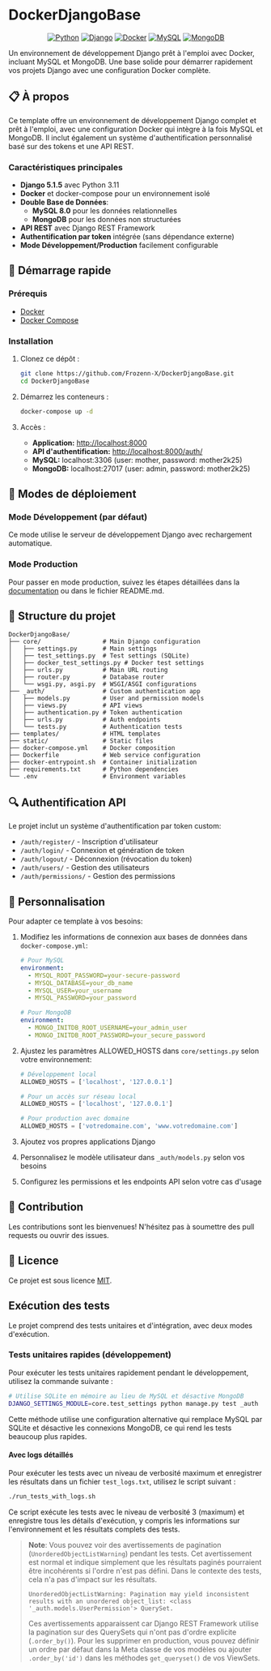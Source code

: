 # DockerDjangoBase

<div align="center">

[![Python](https://img.shields.io/badge/Python-3.11-blue.svg)](https://www.python.org/)
[![Django](https://img.shields.io/badge/Django-5.1.5-green.svg)](https://www.djangoproject.com/)
[![Docker](https://img.shields.io/badge/Docker-Enabled-blue.svg)](https://www.docker.com/)
[![MySQL](https://img.shields.io/badge/MySQL-8.0-blue.svg)](https://www.mysql.com/)
[![MongoDB](https://img.shields.io/badge/MongoDB-Latest-green.svg)](https://www.mongodb.com/)

</div>

Un environnement de développement Django prêt à l'emploi avec Docker, incluant MySQL et MongoDB. Une base solide pour démarrer rapidement vos projets Django avec une configuration Docker complète.

## 📋 À propos
Ce template offre un environnement de développement Django complet et prêt à l'emploi, avec une configuration Docker qui intègre à la fois MySQL et MongoDB. Il inclut également un système d'authentification personnalisé basé sur des tokens et une API REST.

### Caractéristiques principales
- **Django 5.1.5** avec Python 3.11
- **Docker** et docker-compose pour un environnement isolé
- **Double Base de Données**:
  - **MySQL 8.0** pour les données relationnelles 
  - **MongoDB** pour les données non structurées
- **API REST** avec Django REST Framework
- **Authentification par token** intégrée (sans dépendance externe)
- **Mode Développement/Production** facilement configurable

## 🚀 Démarrage rapide

### Prérequis
- [Docker](https://docs.docker.com/get-docker/)
- [Docker Compose](https://docs.docker.com/compose/install/)

### Installation
1. Clonez ce dépôt :
   ```bash
   git clone https://github.com/Frozenn-X/DockerDjangoBase.git
   cd DockerDjangoBase
   ```

2. Démarrez les conteneurs :
   ```bash
   docker-compose up -d
   ```

3. Accès :
   - **Application:** [http://localhost:8000](http://localhost:8000)
   - **API d'authentification:** [http://localhost:8000/auth/](http://localhost:8000/auth/)
   - **MySQL:** localhost:3306 (user: mother, password: mother2k25)
   - **MongoDB:** localhost:27017 (user: admin, password: mother2k25)

## 🔄 Modes de déploiement

### Mode Développement (par défaut)
Ce mode utilise le serveur de développement Django avec rechargement automatique.

### Mode Production
Pour passer en mode production, suivez les étapes détaillées dans la [documentation](http://localhost:8000) ou dans le fichier README.md.

## 📁 Structure du projet
```
DockerDjangoBase/
├── core/                 # Main Django configuration
│   ├── settings.py       # Main settings
│   ├── test_settings.py  # Test settings (SQLite)
│   ├── docker_test_settings.py # Docker test settings
│   ├── urls.py           # Main URL routing
│   ├── router.py         # Database router
│   └── wsgi.py, asgi.py  # WSGI/ASGI configurations
├── _auth/                # Custom authentication app
│   ├── models.py         # User and permission models
│   ├── views.py          # API views
│   ├── authentication.py # Token authentication
│   ├── urls.py           # Auth endpoints
│   └── tests.py          # Authentication tests
├── templates/            # HTML templates
├── static/               # Static files
├── docker-compose.yml    # Docker composition
├── Dockerfile            # Web service configuration
├── docker-entrypoint.sh  # Container initialization
├── requirements.txt      # Python dependencies
└── .env                  # Environment variables
```

## 🔍 Authentification API
Le projet inclut un système d'authentification par token custom:
- `/auth/register/` - Inscription d'utilisateur
- `/auth/login/` - Connexion et génération de token
- `/auth/logout/` - Déconnexion (révocation du token)
- `/auth/users/` - Gestion des utilisateurs
- `/auth/permissions/` - Gestion des permissions

## 📝 Personnalisation
Pour adapter ce template à vos besoins:

1. Modifiez les informations de connexion aux bases de données dans `docker-compose.yml`:
   ```yaml
   # Pour MySQL
   environment:
     - MYSQL_ROOT_PASSWORD=your-secure-password
     - MYSQL_DATABASE=your_db_name
     - MYSQL_USER=your_username
     - MYSQL_PASSWORD=your_password
   
   # Pour MongoDB
   environment:
     - MONGO_INITDB_ROOT_USERNAME=your_admin_user
     - MONGO_INITDB_ROOT_PASSWORD=your_secure_password
   ```

2. Ajustez les paramètres ALLOWED_HOSTS dans `core/settings.py` selon votre environnement:
   ```python
   # Développement local
   ALLOWED_HOSTS = ['localhost', '127.0.0.1']
   
   # Pour un accès sur réseau local
   ALLOWED_HOSTS = ['localhost', '127.0.0.1']
   
   # Pour production avec domaine
   ALLOWED_HOSTS = ['votredomaine.com', 'www.votredomaine.com']
   ```

3. Ajoutez vos propres applications Django

4. Personnalisez le modèle utilisateur dans `_auth/models.py` selon vos besoins

5. Configurez les permissions et les endpoints API selon votre cas d'usage

## 🤝 Contribution
Les contributions sont les bienvenues! N'hésitez pas à soumettre des pull requests ou ouvrir des issues.

## 📄 Licence
Ce projet est sous licence [MIT](LICENSE).

## Exécution des tests

Le projet comprend des tests unitaires et d'intégration, avec deux modes d'exécution.

### Tests unitaires rapides (développement)

Pour exécuter les tests unitaires rapidement pendant le développement, utilisez la commande suivante :

```bash
# Utilise SQLite en mémoire au lieu de MySQL et désactive MongoDB
DJANGO_SETTINGS_MODULE=core.test_settings python manage.py test _auth
```

Cette méthode utilise une configuration alternative qui remplace MySQL par SQLite et désactive les connexions MongoDB, ce qui rend les tests beaucoup plus rapides.

#### Avec logs détaillés

Pour exécuter les tests avec un niveau de verbosité maximum et enregistrer les résultats dans un fichier `test_logs.txt`, utilisez le script suivant :

```bash
./run_tests_with_logs.sh
```

Ce script exécute les tests avec le niveau de verbosité 3 (maximum) et enregistre tous les détails d'exécution, y compris les informations sur l'environnement et les résultats complets des tests.

> **Note**: Vous pouvez voir des avertissements de pagination (`UnorderedObjectListWarning`) pendant les tests. Cet avertissement est normal et indique simplement que les résultats paginés pourraient être incohérents si l'ordre n'est pas défini. Dans le contexte des tests, cela n'a pas d'impact sur les résultats.
> 
> ```
> UnorderedObjectListWarning: Pagination may yield inconsistent results with an unordered object_list: <class '_auth.models.UserPermission'> QuerySet.
> ```
> 
> Ces avertissements apparaissent car Django REST Framework utilise la pagination sur des QuerySets qui n'ont pas d'ordre explicite (`.order_by()`). Pour les supprimer en production, vous pouvez définir un ordre par défaut dans la Meta classe de vos modèles ou ajouter `.order_by('id')` dans les méthodes `get_queryset()` de vos ViewSets.
